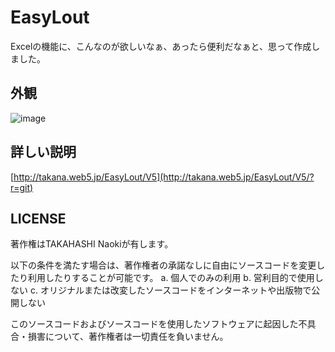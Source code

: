 # EasyLout
Excelの機能に、こんなのが欲しいなぁ、あったら便利だなぁと、思って作成しました。

## 外観
![image](https://user-images.githubusercontent.com/50874513/167236295-64f0fe8a-e9c3-4453-a509-abd8c88779f2.png)

## 詳しい説明

[http://takana.web5.jp/EasyLout/V5](http://takana.web5.jp/EasyLout/V5/?r=git)



## LICENSE
著作権はTAKAHASHI Naokiが有します。

以下の条件を満たす場合は、著作権者の承諾なしに自由にソースコードを変更したり利用したりすることが可能です。
a. 個人でのみの利用
b. 営利目的で使用しない
c. オリジナルまたは改変したソースコードをインターネットや出版物で公開しない


このソースコードおよびソースコードを使用したソフトウェアに起因した不具合・損害について、著作権者は一切責任を負いません。
